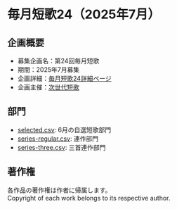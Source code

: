 # 毎月短歌24（2025年7月）

## 企画概要
- 募集企画名：第24回毎月短歌
- 期間：2025年7月募集
- 企画詳細：[毎月短歌24詳細ページ](https://blog.kotobadia.com/2196)
- 企画主催：[次世代短歌](https://blog.kotobadia.com/)

## 部門
- [selected.csv](./selected.csv): 6月の自選短歌部門
- [series-regular.csv](./series-regular.csv): 連作部門
- [series-three.csv](./series-three.csv): 三首連作部門

## 著作権
各作品の著作権は作者に帰属します。  
Copyright of each work belongs to its respective author.
